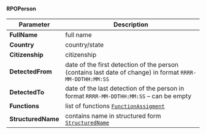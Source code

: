 #### RPOPerson
| Parameter | Description |
| ----------- | ----------- |
| **FullName** | full name |
| **Country** | country/state |
| **Citizenship** | citizenship |
| **DetectedFrom** | date of the first detection of the person (contains last date of change)  in format  `RRRR-MM-DDTHH:MM:SS` |
| **DetectedTo** | date of the last detection of the person in format `RRRR-MM-DDTHH:MM:SS` – can be empty |
| **Functions** | list of functions [`FunctionAssigment`](#FunctionAssigment) |
| **StructuredName** | contains name in structured form [`StructuredName`](#StructuredName) |